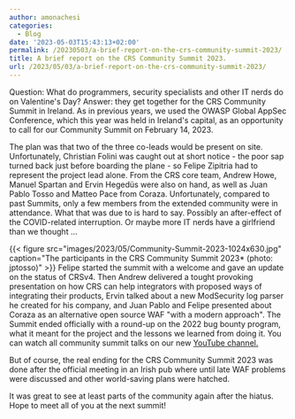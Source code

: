 ```yaml
---
author: amonachesi
categories:
  - Blog
date: '2023-05-03T15:43:13+02:00'
permalink: /20230503/a-brief-report-on-the-crs-community-summit-2023/
title: A brief report on the CRS Community Summit 2023.
url: /2023/05/03/a-brief-report-on-the-crs-community-summit-2023/
---
```



Question: What do programmers, security specialists and other IT nerds do on Valentine's Day? Answer: they get together for the CRS Community Summit in Ireland. As in previous years, we used the OWASP Global AppSec Conference, which this year was held in Ireland's capital, as an opportunity to call for our Community Summit on February 14, 2023.

The plan was that two of the three co-leads would be present on site. Unfortunately, Christian Folini was caught out at short notice - the poor sap turned back just before boarding the plane - so Felipe Zipitria had to represent the project lead alone. From the CRS core team, Andrew Howe, Manuel Spartan and Ervin Hegedüs were also on hand, as well as Juan Pablo Tosso and Matteo Pace from Coraza. Unfortunately, compared to past Summits, only a few members from the extended community were in attendance. What that was due to is hard to say. Possibly an after-effect of the COVID-related interruption. Or maybe more IT nerds have a girlfriend than we thought ...

{{< figure src="images/2023/05/Community-Summit-2023-1024x630.jpg" caption="The participants in the CRS Community Summit 2023* (photo: jptosso)" >}}
Felipe started the summit with a welcome and gave an update on the status of CRSv4. Then Andrew delivered a tought provoking presentation on how CRS can help integrators with proposed ways of integrating their products, Ervin talked about a new ModSecurity log parser he created for his company, and Juan Pablo and Felipe presented about Coraza as an alternative open source WAF "with a modern approach". The Summit ended officially with a round-up on the 2022 bug bounty program, what it meant for the project and the lessons we learned from doing it. You can watch all community summit talks on our new [YouTube channel](https://www.youtube.com/playlist?list=PLU1ToTu353E-gn-KjpOS90JXrd4RQES0E)[.](https://www.youtube.com/playlist?list=PLU1ToTu353E-gn-KjpOS90JXrd4RQES0E)

But of course, the real ending for the CRS Community Summit 2023 was done after the official meeting in an Irish pub where until late WAF problems were discussed and other world-saving plans were hatched.

It was great to see at least parts of the community again after the hiatus. Hope to meet all of you at the next summit!
